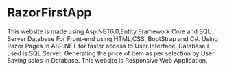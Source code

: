 # RazorFirstApp
This website is made using Asp.NET6.0,Entity Framework Core and SQL Server Database
For Front-end using HTML,CSS, BootStrap and C#.
Using Razor Pages in ASP.NET for faster access to User Interface.
Database I used is SQL Server.
Generating the price of Item as per selection by User.
Saving sales in Database.
This website is Responsive Web Application.
